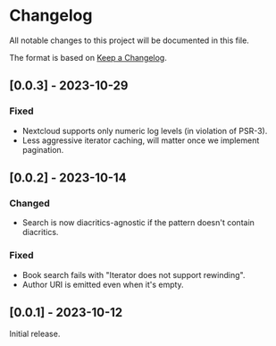 # Changelog

All notable changes to this project will be documented in this file.

The format is based on [Keep a Changelog](https://keepachangelog.com/en/1.1.0/).

## [0.0.3] - 2023-10-29

### Fixed

- Nextcloud supports only numeric log levels (in violation of PSR-3).
- Less aggressive iterator caching, will matter once we implement pagination.

## [0.0.2] - 2023-10-14

### Changed

- Search is now diacritics-agnostic if the pattern doesn't contain diacritics.

### Fixed

- Book search fails with "Iterator does not support rewinding".
- Author URI is emitted even when it's empty.

## [0.0.1] - 2023-10-12

Initial release.
